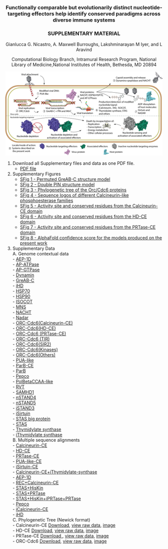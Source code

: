 <h3 style="text-align: center;">Functionally comparable but evolutionarily distinct nucleotide-targeting effectors help identify conserved paradigms across diverse immune systems</h3>
<h3 style="text-align: center;">SUPPLEMENTARY MATERIAL</h3>
<p style="text-align: center;">Gianlucca G. Nicastro, A. Maxwell Burroughs, Lakshminarayan M Iyer, and L Aravind</p> 
<p style="text-align: center;">Computational Biology Branch, Intramural Research Program, National Library of Medicine,National Institutes of Health, Bethesda, MD 20894</p> 

<p align="center">
  <img src="./Graph_abs.png" />
</p>

1. Download all Supplementary files and data as one PDF file.
     - [PDF file](./Supp_material_r.pdf)
2. Supplementary Figures  
	 - [SFig 1 - Permuted GreAB-C structure model](./supp_fig/sup1.html)
	 - [SFig 2 - Double PIN structure model](./supp_fig/sup2.html)
	 - [SFig 3 - Phylogenetic tree of the Orc/Cdc6 proteins](./supp_fig/sup3.html)
	 - [SFig 4 - Sequence logos of different Calcineurin-like phosphoesterase families](./supp_fig/sup4.html)
	 - [SFig 5 - Activity site and conserved residues from the Calcineurin-CE domain](./supp_fig/sup5.html)
	 - [SFig 6 - Activity site and conserved residues from the HD-CE domain](./supp_fig/sup6.html)
	 - [SFig 7 - Activity site and conserved residues from the PRTase-CE domain](./supp_fig/sup7.html)
	 - [SFig 8 - AlphaFold confidence score for the models produced on the present work](./supp_fig/sup8.html)
3. Supplementary Data  
	A. Genome contextual data  
		- [AEP-1D](./operons/AEP1D.html)  
 		- [AP-ATPase](./operons/AP-ATPase.html)  
 		- [AP-GTPase](./operons/AP-GTPase.html)  
 		- [Dynamin](./operons/dynamin.html)  
 		- [GreAB-C](./operons/GreAB-C.html)  
 		- [iHD](./operons/iHD.html)  
 		- [HSP70](./operons/HSP70.html)  
 		- [HSP90](./operons/HSP90.html)  
 		- [ISOCOT](./operons/ISOCOT.html)  
 		- [MNS](./operons/MNS.html)  
 		- [NACHT](./operons/NACHT.html)  
		- [Nadar](./operons/NADAR.html)  
 		- [ORC-Cdc6(Calcineurin-CE)](./operons/orc_calcineurin.html)  
 		- [ORC-Cdc6(HD-CE)](./operons/orc_hd.html)  
 		- [ORC-Cdc6 (PRTase-CE)](./operons/orc_prtase.html)  
 		- [ORC-Cdc6 (TIR)](./operons/orc_tir.html)  
 		- [ORC-Cdc6(SIR2)](./operons/orc_sir2.html)  
 		- [ORC-Cdc6(Kinases)](./operons/orc_kinase.html)  
 		- [ORC-Cdc6(Others)](./operons/orc_others.html)  
 		- [PUA-like](./operons/pua_like.html)  
 		- [ParB-CE](./operons/ParB_CE.html)  
 		- [ParB](./operons/ParB.html)  
 		- [Pepco](./operons/pepco.html)  
 		- [PolBetaCCAA-like](./operons/pol_beta.html)  
 		- [RVT](./operons/rvt.html)  
 		- [SAMHD1](./operons/samhd1.html)  
 		- [nSTAND4](./operons/nSTAND4.html)  
 		- [nSTAND5](./operons/nSTAND5.html)  
 		- [iSTAND3](./operons/iSTAND3.html)  
 		- [iSirtuin](./operons/iSirtuin.html)  
 		- [STAS big protein](./operons/STAS_big.html)  
 		- [STAS](./operons/STAS.html)  
 		- [Thymidylate synthase](./operons/TS.html)  
 		- [iThymidylate synthase](./operons/iTS.html)  
	B. Multiple sequence alignments  
		- [Calcineurin-CE](./alns/Colored/Calcineurin-CE.color.html)  
		- [HD-CE](./alns/Colored/HD-CE.colored.aln.html)  
		- [PRTase-CE](./alns/Colored/prtase-ce.colored.aln.html)  
		- [PUA-like-CE](./alns/Colored/PUA_like.colored.aln.html)  
		- [iSirtuin-CE](./alns/Colored/iSirtuin_colored.aln.html)  
		- [Calcineurin-CE+iThymidylate-synthase](./alns/Colored/calcineurin.iTS.colored.aln.html)  
		- [AEP-1D](./alns/Colored/AEP_1d.colored.aln.html)  
		- [REC+Calcineurin-CE](./alns/Colored/REC_calcineurin.colored.aln.html)  
		- [STAS+HisKin](./alns/Colored/STAS.hisk.colored.aln.html)  
		- [STAS+PRTase](./alns/Colored/STAS_PRTASE.colored.html)  
		- [STAS+HisKin+iPRTase+PRTase](./alns/Colored/STAS_hisk_PRTASE.colored.html)  
		- [Pepco](./alns/Colored/pepco.colored.aln.html)  
		- [iCalcineurin-CE](./alns/Colored/iCalcineurin.colored.aln.html)  
		- [iHD](./alns/Colored/iHD.colored.aln.html)  
	C. Phylogenetic Tree (Newick format)  
		- Calcineurin-CE [Download](./tree_files/calcineurin.newick), [view raw data](./tree_files/calcineurin_tree.html), [image](./tree_files/calcineurin_tree.svg)  
		- HD-CE [Download](./tree_files/hd.newick), [view raw data](./tree_files/hd.tree.html), [image](./tree_files/hd.svg)  
		- PRTase-CE [Download ](./tree_files/prtase.newick), [view raw data](./tree_files/prtase.tree.html), [image](./tree_files/prtase.tree.svg)  
		- ORC-Cdc6 [Download](./tree_files/orc.newick), [view raw data](./tree_files/orc.tree.html), [image](./tree_files/orc.svg)  
